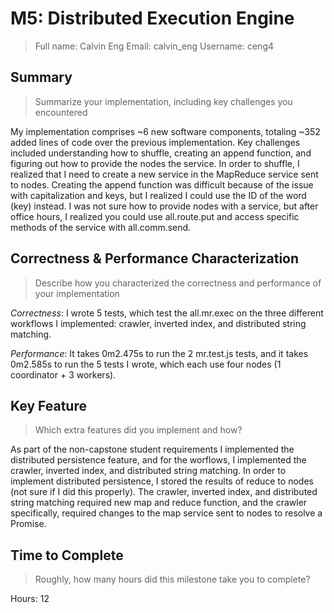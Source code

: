 # M5: Distributed Execution Engine
> Full name: Calvin Eng
> Email: calvin_eng
> Username: ceng4

## Summary
> Summarize your implementation, including key challenges you encountered

My implementation comprises ~6 new software components, totaling ~352 added lines of code over the previous implementation. Key challenges included understanding how to shuffle, creating an append function, and figuring out how to provide the nodes the service. In order to shuffle, I realized that I need to create a new service in the MapReduce service sent to nodes. Creating the append function was difficult because of the issue with capitalization and keys, but I realized I could use the ID of the word (key) instead. I was not sure how to provide nodes with a service, but after office hours, I realized you could use all.route.put and access specific methods of the service with all.comm.send. 

## Correctness & Performance Characterization
> Describe how you characterized the correctness and performance of your implementation

*Correctness*: I wrote 5 tests, which test the all.mr.exec on the three different workflows I implemented: crawler, inverted index, and distributed string matching. 

*Performance*: It takes 0m2.475s to run the 2 mr.test.js tests, and it takes 0m2.585s to run the 5 tests I wrote, which each use four nodes (1 coordinator + 3 workers).

## Key Feature
> Which extra features did you implement and how?

As part of the non-capstone student requirements I implemented the distributed persistence feature, and for the worflows, I implemented the crawler, inverted index, and distributed string matching. In order to implement distributed persistence, I stored the results of reduce to nodes (not sure if I did this properly). The crawler, inverted index, and distributed string matching required new map and reduce function, and the crawler specifically, required changes to the map service sent to nodes to resolve a Promise.

## Time to Complete
> Roughly, how many hours did this milestone take you to complete?

Hours: 12

